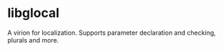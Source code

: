 # libglocal
A virion for localization. Supports parameter declaration and checking, plurals and more.

